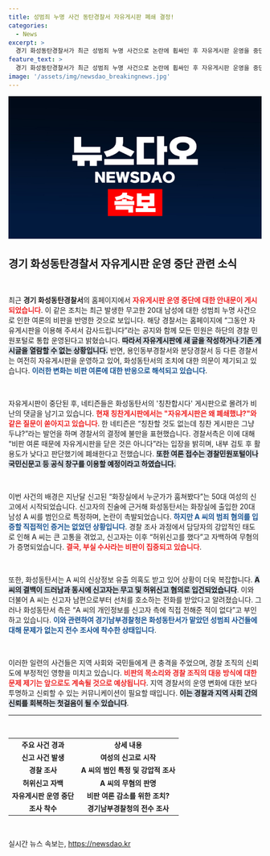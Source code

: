 ```yaml
---
title: 성범죄 누명 사건 동탄경찰서 자유게시판 폐쇄 결정!
categories:
  - News
excerpt: >
  경기 화성동탄경찰서가 최근 성범죄 누명 사건으로 논란에 휩싸인 후 자유게시판 운영을 중단했다. 이에 따른 비판이 폭주하며, 경찰 측은 활용도가 낮아 폐쇄했다며 반박. 네티즌의 불만이 날로 커지고 있다.
feature_text: >
  경기 화성동탄경찰서가 최근 성범죄 누명 사건으로 논란에 휩싸인 후 자유게시판 운영을 중단했다. 이에 따른 비판이 폭주하며, 경찰 측은 활용도가 낮아 폐쇄했다며 반박. 네티즌의 불만이 날로 커지고 있다.
image: '/assets/img/newsdao_breakingnews.jpg'
---
```


<p><img src="/assets/img/newsdao_breakingnews.jpg" alt="firstkoreanews 속보" /></p>

<h2 data-ke-size="size26">경기 화성동탄경찰서 자유게시판 운영 중단 관련 소식</h2>

<p data-ke-size="size16">&nbsp;</p>

<p>최근 <strong>경기 화성동탄경찰서</strong>의 홈페이지에서 <b><span style="color: #ee2323;">자유게시판 운영 중단에 대한 안내문이 게시되었습니다</span></b>. 이 같은 조치는 최근 발생한 무고한 20대 남성에 대한 성범죄 누명 사건으로 인한 여론의 비판을 반영한 것으로 보입니다. 해당 경찰서는 홈페이지에 “그동안 자유게시판을 이용해 주셔서 감사드립니다”라는 공지와 함께 모든 민원은 하단의 경찰 민원포털로 통합 운영된다고 밝혔습니다. <b><span style="background-color: #21538527;">따라서 자유게시판에 새 글을 작성하거나 기존 게시글을 열람할 수 없는 상황입니다.</span></b> 반면, 용인동부경찰서와 분당경찰서 등 다른 경찰서는 여전히 자유게시판을 운영하고 있어, 화성동탄서의 조치에 대한 의문이 제기되고 있습니다. <b><span style="color: #1a5490;">이러한 변화는 비판 여론에 대한 반응으로 해석되고 있습니다</span></b>. </p>

<p data-ke-size="size16">&nbsp;</p>

<p>자유게시판이 중단된 후, 네티즌들은 화성동탄서의 '칭찬합시다' 게시판으로 몰려가 비난의 댓글을 남기고 있습니다. <b><span style="color: #ee2323;">현재 칭찬게시판에서는 "자유게시판은 왜 폐쇄했냐?"와 같은 질문이 쏟아지고 있습니다</span></b>. 한 네티즌은 “칭찬할 것도 없는데 칭찬 게시판은 그냥 두냐?”라는 발언을 하며 경찰서의 결정에 불만을 표현했습니다. 경찰서측은 이에 대해 “비판 여론 때문에 자유게시판을 닫은 것은 아니다”라는 입장을 밝히며, 내부 검토 후 활용도가 낮다고 판단했기에 폐쇄한다고 전했습니다. <b><span style="background-color: #21538527;">또한 여론 접수는 경찰민원포털이나 국민신문고 등 공식 창구를 이용할 예정이라고 하였습니다.</span></b></p>

<p data-ke-size="size16">&nbsp;</p>

<p>이번 사건의 배경은 지난달 신고된 “화장실에서 누군가가 훔쳐봤다”는 50대 여성의 신고에서 시작되었습니다. 신고자의 진술에 근거해 화성동탄서는 화장실에 출입한 20대 남성 A 씨를 범인으로 특정하며, 논란이 촉발되었습니다. <b><span style="color: #1a5490;">하지만 A 씨의 범죄 혐의를 입증할 직접적인 증거는 없었던 상황입니다</span></b>. 경찰 조사 과정에서 담당자의 강압적인 태도로 인해 A 씨는 큰 고통을 겪었고, 신고자는 이후 “허위신고를 했다”고 자백하여 무혐의가 증명되었습니다. <b><span style="color: #ee2323;">결국, 부실 수사라는 비판이 집중되고 있습니다</span></b>.  </p>

<p data-ke-size="size16">&nbsp;</p>

<p>또한, 화성동탄서는 A 씨의 신상정보 유출 의혹도 받고 있어 상황이 더욱 복잡합니다. <b><span style="background-color: #21538527;">A 씨의 결백이 드러남과 동시에 신고자는 무고 및 허위신고 혐의로 입건되었습니다</span></b>. 이와 더불어 A 씨는 신고자 남편으로부터 선처를 호소하는 전화를 받았다고 알려졌습니다. 그러나 화성동탄서 측은 “A 씨의 개인정보를 신고자 측에 직접 전해준 적이 없다”고 부인하고 있습니다. <b><span style="color: #1a5490;">이와 관련하여 경기남부경찰청은 화성동탄서가 맡았던 성범죄 사건들에 대해 문제가 없는지 전수 조사에 착수한 상태입니다</span></b>. </p>

<p data-ke-size="size16">&nbsp;</p>

<p>이러한 일련의 사건들은 지역 사회와 국민들에게 큰 충격을 주었으며, 경찰 조직의 신뢰도에 부정적인 영향을 미치고 있습니다. <b><span style="color: #ee2323;">비판의 목소리와 경찰 조직의 대응 방식에 대한 문제 제기는 앞으로도 계속될 것으로 예상됩니다</span></b>. 지역 경찰서의 운영 변화에 대한 보다 투명하고 신뢰할 수 있는 커뮤니케이션이 필요할 때입니다. <b><span style="background-color: #21538527;">이는 경찰과 지역 사회 간의 신뢰를 회복하는 첫걸음이 될 수 있습니다</span></b>. </p>

<hr>

<p data-ke-size="size16">&nbsp;</p>

<table style="width: 100%; border-collapse: collapse;">
<tr>
<td style="text-align: center; height: 17px;"><b>주요 사건 경과</b></td>
<td style="text-align: center; height: 17px;"><b>상세 내용</b></td>
</tr>
<tr>
<td style="text-align: center; height: 17px;"><b>신고 사건 발생</b></td>
<td style="text-align: center; height: 17px;"><b>여성의 신고로 시작</b></td>
</tr>
<tr>
<td style="text-align: center; height: 17px;"><b>경찰 조사</b></td>
<td style="text-align: center; height: 17px;"><b>A 씨의 범인 특정 및 강압적 조사</b></td>
</tr>
<tr>
<td style="text-align: center; height: 17px;"><b>허위신고 자백</b></td>
<td style="text-align: center; height: 17px;"><b>A 씨의 무혐의 판명</b></td>
</tr>
<tr>
<td style="text-align: center; height: 17px;"><b>자유게시판 운영 중단</b></td>
<td style="text-align: center; height: 17px;"><b>비판 여론 감소를 위한 조치?</b></td>
</tr>
<tr>
<td style="text-align: center; height: 17px;"><b>조사 착수</b></td>
<td style="text-align: center; height: 17px;"><b>경기남부경찰청의 전수 조사</b></td>
</tr>
</table>

<p data-ke-size="size16">&nbsp;</p>
실시간 뉴스 속보는, <a href="https://newsdao.kr" rel="dofollow">https://newsdao.kr</a>



